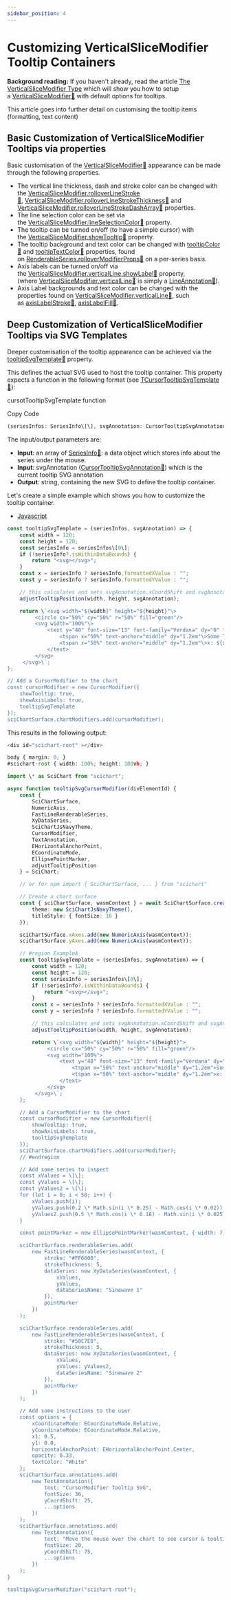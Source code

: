 ```yaml
---
sidebar_position: 4
---
```


# Customizing VerticalSliceModifier Tooltip Containers

**Background reading:** If you haven't already, read the article [The VerticalSliceModifier Type](/docs/2d-charts/chart-modifier-api/vertical-slice-modifier/vertical-slice-modifier-overview) which will show you how to setup a [VerticalSliceModifier:blue_book:](https://www.scichart.com/documentation/js/current/typedoc/classes/verticalslicemodifier.html) with default options for tooltips.

This article goes into further detail on customising the tooltip items (formatting, text content)

Basic Customization of VerticalSliceModifier Tooltips via properties
--------------------------------------------------------------------

Basic customisation of the [VerticalSliceModifier:blue_book:](https://www.scichart.com/documentation/js/current/typedoc/classes/verticalslicemodifier.html) appearance can be made through the following properties.

*   The vertical line thickness, dash and stroke color can be changed with the [VerticalSliceModifier.rolloverLineStroke:blue_book:](https://www.scichart.com/documentation/js/current/typedoc/classes/verticalslicemodifier.html#rolloverlinestroke), [VerticalSliceModifier.rolloverLineStrokeThickness:blue_book:](https://www.scichart.com/documentation/js/current/typedoc/classes/verticalslicemodifier.html#rolloverlinestrokethickness) and [VerticalSliceModifier.rolloverLineStrokeDashArray:blue_book:](https://www.scichart.com/documentation/js/current/typedoc/classes/verticalslicemodifier.html#rolloverlinestrokedasharray) properties.
*   The line selection color can be set via the [VerticalSliceModifier.lineSelectionColor:blue_book:](https://www.scichart.com/documentation/js/current/typedoc/classes/verticalslicemodifier.html#lineselectioncolor) property.
*   The tooltip can be turned on/off (to have a simple cursor) with the [VerticalSliceModifier.showTooltip:blue_book:](https://www.scichart.com/documentation/js/current/typedoc/classes/verticalslicemodifier.html#showtooltip) property.
*   The tooltip background and text color can be changed with [tooltipColor:blue_book:](https://www.scichart.com/documentation/js/current/typedoc/classes/rollovermodifierrenderableseriesprops.html#tooltipcolor) and [tooltipTextColor:blue_book:](https://www.scichart.com/documentation/js/current/typedoc/classes/rollovermodifierrenderableseriesprops.html#tooltiptextcolor) properties, found on [RenderableSeries.rolloverModifierProps:blue_book:](https://www.scichart.com/documentation/js/current/typedoc/classes/baserenderableseries.html#rollovermodifierprops) on a per-series basis.
*   Axis labels can be turned on/off via the [VerticalSliceModifier.verticalLine.showLabel:blue_book:](https://www.scichart.com/documentation/js/current/typedoc/classes/lineannotation.html#showlabel) property, (where [VerticalSliceModifier.verticalLine:blue_book:](https://www.scichart.com/documentation/js/current/typedoc/classes/verticalslicemodifier.html#verticalline) is simply a [LineAnnotation:blue_book:](https://www.scichart.com/documentation/js/current/typedoc/classes/lineannotation.html)).
*   Axis Label backgrounds and text color can be changed with the properties found on [VerticalSliceModifier.verticalLine:blue_book:](https://www.scichart.com/documentation/js/current/typedoc/classes/verticalslicemodifier.html#verticalline), such as [](https://www.scichart.com/documentation/js/current/typedoc/classes/cursormodifier.html#axislabelstroke)[axisLabelStroke:blue_book:](https://www.scichart.com/documentation/js/current/typedoc/classes/lineannotation.html#axislabelstroke), [](https://www.scichart.com/documentation/js/current/typedoc/classes/cursormodifier.html#axislabelfill)[axisLabelFill:blue_book:](https://www.scichart.com/documentation/js/current/typedoc/classes/lineannotation.html#axislabelfill).   

Deep Customization of VerticalSliceModifier Tooltips via SVG Templates
----------------------------------------------------------------------

Deeper customisation of the tooltip appearance can be achieved via the [tooltipSvgTemplate:blue_book:](https://www.scichart.com/documentation/js/current/typedoc/classes/cursormodifier.html#tooltipsvgtemplate) property.

This defines the actual SVG used to host the tooltip container. This property expects a function in the following format (see [TCursorTooltipSvgTemplate:blue_book:](https://www.scichart.com/documentation/js/current/typedoc/index.html#tcursortooltipsvgtemplate)):

cursotTooltipSvgTemplate function

Copy Code

```ts
(seriesInfos: SeriesInfo\[\], svgAnnotation: CursorTooltipSvgAnnotation) => string
```

The input/output parameters are:

*   **Input**: an array of [SeriesInfo:blue_book:](https://www.scichart.com/documentation/js/current/typedoc/classes/seriesinfo.html): a data object which stores info about the series under the mouse.
*   **Input**: svgAnnotation ([CursorTooltipSvgAnnotation:blue_book:](https://www.scichart.com/documentation/js/current/typedoc/index.html#tcursortooltipsvgtemplate)) which is the current tooltip SVG annotation
*   **Output**: string, containing the new SVG to define the tooltip container.

Let's create a simple example which shows you how to customize the tooltip container.

*   [Javascript](#i-tab-content-JS)

```ts
const tooltipSvgTemplate = (seriesInfos, svgAnnotation) => {
    const width = 120;
    const height = 120;
    const seriesInfo = seriesInfos\[0\];
    if (!seriesInfo?.isWithinDataBounds) {
        return "<svg></svg>";
    }
    const x = seriesInfo ? seriesInfo.formattedXValue : "";
    const y = seriesInfo ? seriesInfo.formattedYValue : "";

    // this calculates and sets svgAnnotation.xCoordShift and svgAnnotation.yCoordShift.  Do not set x1 or y1 at this point.
    adjustTooltipPosition(width, height, svgAnnotation);

    return \`<svg width="${width}" height="${height}"\>
         <circle cx="50%" cy="50%" r="50%" fill="green"/>
         <svg width="100%"\>
             <text y="40" font-size="13" font-family="Verdana" dy="0" fill="white"\>
                 <tspan x="50%" text-anchor="middle" dy="1.2em"\>Some Title</tspan>
                 <tspan x="50%" text-anchor="middle" dy="1.2em"\>x: ${x} y: ${y}</tspan>
             </text>
         </svg>
     </svg>\`;
};

// Add a CursorModifier to the chart
const cursorModifier = new CursorModifier({
    showTooltip: true,
    showAxisLabels: true,
    tooltipSvgTemplate
});
sciChartSurface.chartModifiers.add(cursorModifier);
```

This results in the following output:

```ts
<div id="scichart-root" ></div>
```
```ts
body { margin: 0; }
#scichart-root { width: 100%; height: 100vh; }
```
```ts
import \* as SciChart from "scichart";

async function tooltipSvgCursorModifier(divElementId) {
    const {
        SciChartSurface,
        NumericAxis,
        FastLineRenderableSeries,
        XyDataSeries,
        SciChartJsNavyTheme,
        CursorModifier,
        TextAnnotation,
        EHorizontalAnchorPoint,
        ECoordinateMode,
        EllipsePointMarker,
        adjustTooltipPosition
    } = SciChart;

    // or for npm import { SciChartSurface, ... } from "scichart"

    // Create a chart surface
    const { sciChartSurface, wasmContext } = await SciChartSurface.create(divElementId, {
        theme: new SciChartJsNavyTheme(),
        titleStyle: { fontSize: 16 }
    });

    sciChartSurface.xAxes.add(new NumericAxis(wasmContext));
    sciChartSurface.yAxes.add(new NumericAxis(wasmContext));

    // #region ExampleA
    const tooltipSvgTemplate = (seriesInfos, svgAnnotation) => {
        const width = 120;
        const height = 120;
        const seriesInfo = seriesInfos\[0\];
        if (!seriesInfo?.isWithinDataBounds) {
            return "<svg></svg>";
        }
        const x = seriesInfo ? seriesInfo.formattedXValue : "";
        const y = seriesInfo ? seriesInfo.formattedYValue : "";

        // this calculates and sets svgAnnotation.xCoordShift and svgAnnotation.yCoordShift.  Do not set x1 or y1 at this point.
        adjustTooltipPosition(width, height, svgAnnotation);

        return \`<svg width="${width}" height="${height}">
             <circle cx="50%" cy="50%" r="50%" fill="green"/>
             <svg width="100%">
                 <text y="40" font-size="13" font-family="Verdana" dy="0" fill="white">
                     <tspan x="50%" text-anchor="middle" dy="1.2em">Some Title</tspan>
                     <tspan x="50%" text-anchor="middle" dy="1.2em">x: ${x} y: ${y}</tspan>
                 </text>
             </svg>
         </svg>\`;
    };

    // Add a CursorModifier to the chart
    const cursorModifier = new CursorModifier({
        showTooltip: true,
        showAxisLabels: true,
        tooltipSvgTemplate
    });
    sciChartSurface.chartModifiers.add(cursorModifier);
    // #endregion

    // Add some series to inspect
    const xValues = \[\];
    const yValues = \[\];
    const yValues2 = \[\];
    for (let i = 0; i < 50; i++) {
        xValues.push(i);
        yValues.push(0.2 \* Math.sin(i \* 0.25) - Math.cos(i \* 0.02));
        yValues2.push(0.5 \* Math.cos(i \* 0.18) - Math.sin(i \* 0.025));
    }

    const pointMarker = new EllipsePointMarker(wasmContext, { width: 7, height: 7, fill: "white", strokeThickness: 0 });

    sciChartSurface.renderableSeries.add(
        new FastLineRenderableSeries(wasmContext, {
            stroke: "#FF6600",
            strokeThickness: 5,
            dataSeries: new XyDataSeries(wasmContext, {
                xValues,
                yValues,
                dataSeriesName: "Sinewave 1"
            }),
            pointMarker
        })
    );

    sciChartSurface.renderableSeries.add(
        new FastLineRenderableSeries(wasmContext, {
            stroke: "#50C7E0",
            strokeThickness: 5,
            dataSeries: new XyDataSeries(wasmContext, {
                xValues,
                yValues: yValues2,
                dataSeriesName: "Sinewave 2"
            }),
            pointMarker
        })
    );

    // Add some instructions to the user
    const options = {
        xCoordinateMode: ECoordinateMode.Relative,
        yCoordinateMode: ECoordinateMode.Relative,
        x1: 0.5,
        y1: 0.0,
        horizontalAnchorPoint: EHorizontalAnchorPoint.Center,
        opacity: 0.33,
        textColor: "White"
    };
    sciChartSurface.annotations.add(
        new TextAnnotation({
            text: "CursorModifier Tooltip SVG",
            fontSize: 36,
            yCoordShift: 25,
            ...options
        })
    );
    sciChartSurface.annotations.add(
        new TextAnnotation({
            text: "Move the mouse over the chart to see cursor & tooltip",
            fontSize: 20,
            yCoordShift: 75,
            ...options
        })
    );
}

tooltipSvgCursorModifier("scichart-root");
```